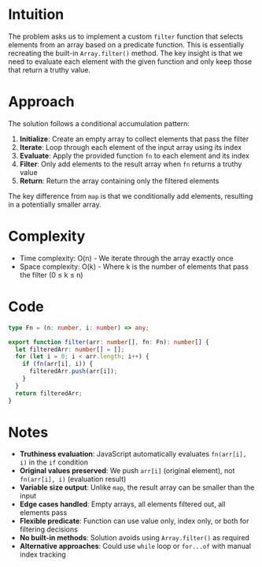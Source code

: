# Intuition

The problem asks us to implement a custom `filter` function that selects elements from an array based on a predicate function. This is essentially recreating the built-in `Array.filter()` method. The key insight is that we need to evaluate each element with the given function and only keep those that return a truthy value.

# Approach

The solution follows a conditional accumulation pattern:

1. **Initialize**: Create an empty array to collect elements that pass the filter
2. **Iterate**: Loop through each element of the input array using its index
3. **Evaluate**: Apply the provided function `fn` to each element and its index
4. **Filter**: Only add elements to the result array when `fn` returns a truthy value
5. **Return**: Return the array containing only the filtered elements

The key difference from `map` is that we conditionally add elements, resulting in a potentially smaller array.

# Complexity

- Time complexity: O(n) - We iterate through the array exactly once
- Space complexity: O(k) - Where k is the number of elements that pass the filter (0 ≤ k ≤ n)

# Code

```ts
type Fn = (n: number, i: number) => any;

export function filter(arr: number[], fn: Fn): number[] {
  let filteredArr: number[] = [];
  for (let i = 0; i < arr.length; i++) {
    if (fn(arr[i], i)) {
      filteredArr.push(arr[i]);
    }
  }
  return filteredArr;
}
```

# Notes

- **Truthiness evaluation**: JavaScript automatically evaluates `fn(arr[i], i)` in the `if` condition
- **Original values preserved**: We push `arr[i]` (original element), not `fn(arr[i], i)` (evaluation result)
- **Variable size output**: Unlike `map`, the result array can be smaller than the input
- **Edge cases handled**: Empty arrays, all elements filtered out, all elements pass
- **Flexible predicate**: Function can use value only, index only, or both for filtering decisions
- **No built-in methods**: Solution avoids using `Array.filter()` as required
- **Alternative approaches**: Could use `while` loop or `for...of` with manual index tracking
